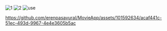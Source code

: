 ![1](https://github.com/erenpasavural/MovieApp/assets/101592634/e1f6fc76-e670-425d-be40-30e34d2401ff)
![2](https://github.com/erenpasavural/MovieApp/assets/101592634/42a81657-4cee-4a13-ac21-715b77e3efe2)
![use](https://github.com/erenpasavural/MovieApp/assets/101592634/f78ceb4a-46f9-41a6-a745-473151399873)



https://github.com/erenpasavural/MovieApp/assets/101592634/acaf441c-51ec-493d-9967-4e4e3605b5ac
